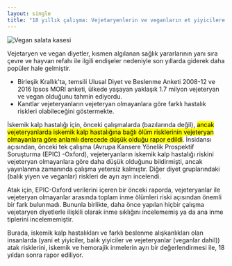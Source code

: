 ```yaml
---
layout: single
title: "18 yıllık çalışma: Vejetaryenlerin ve veganların et yiyicilere kıyasla iskemik kalp hastalığı ve atak riskleri %20 daha fazla"
---
```

![Vegan salata kasesi](https://makale.ekofi.science/assets/images/vegan_diet.jpg)

Vejetaryen ve vegan diyetler, kısmen algılanan sağlık yararlarının yanı sıra çevre ve hayvan refahı ile ilgili endişeler nedeniyle son yıllarda giderek daha popüler hale gelmiştir.
- Birleşik Krallık'ta, temsili Ulusal Diyet ve Beslenme Anketi 2008-12 ve 2016 Ipsos MORI anketi, ülkede yaşayan yaklaşık 1.7 milyon vejeteryan ve vegan olduğunu tahmin ediyordu. 
- Kanıtlar vejeteryanların vejeteryan olmayanlara göre farklı hastalık riskleri olabileceğini göstermekte.

İskemik kalp hastalığı için, önceki çalışmalarda (bazılarında değil), <mark>ancak <bold>vejeteryanlarda</bold> iskemik kalp hastalığına bağlı ölüm risklerinin vejeteryan olmayanlara göre anlamlı derecede düşük olduğu rapor edildi</mark>. İnsidansı açısından, önceki tek çalışma (Avrupa Kansere Yönelik Prospektif Soruşturma (EPIC) -Oxford), vejeteryanların iskemik kalp hastalığı riskini vejeteryan olmayanlara göre daha düşük olduğunu bildirmişti, ancak yayınlanma zamanında çalışma yetersiz kalmıştır. Diğer diyet gruplarındaki (balık yiyen ve veganlar) riskleri de ayrı ayrı incelendi.

Atak için, EPIC-Oxford verilerini içeren bir önceki raporda, vejeteryanlar ile vejeteryan olmayanlar arasında toplam inme ölümleri riski açısından önemli bir fark bulunmadı. Bununla birlikte, daha önce yapılan hiçbir çalışma vejetaryen diyetlerle ilişkili olarak inme sıklığını incelememiş ya da ana inme tiplerini incelememiştir.

Burada, iskemik kalp hastalıkları ve farklı beslenme alışkanlıkları olan insanlarda (yani et yiyiciler, balık yiyiciler ve vejeteryanlar (veganlar dahil)) atak risklerini, iskemik ve hemorajik inmelerin ayrı bir değerlendirmesi ile, 18 yıldan sonra rapor ediliyor.
